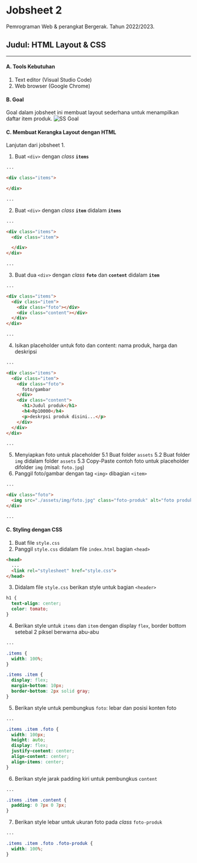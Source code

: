 # Jobsheet 2
Pemrograman Web & perangkat Bergerak. 
Tahun 2022/2023.

## Judul: HTML Layout & CSS
---
#### A. Tools Kebutuhan
1. Text editor (Visual Studio Code)
2. Web browser (Google Chrome)

#### B. Goal
Goal dalam jobsheet ini membuat layout sederhana untuk menampilkan daftar item produk.
![SS Goal](/pw-tokoonline/ss/ss-jobsheet-2.png)

#### C. Membuat Kerangka Layout dengan HTML
Lanjutan dari jobsheet 1.

1. Buat `<div>` dengan *class* **`items`**
```html
...

<div class="items">

</div>

...
```
2. Buat `<div>` dengan *class* **`item`** didalam **`items`**
```html
...

<div class="items">
  <div class="item">

  </div>
</div>

...
```
3. Buat dua `<div>` dengan *class* **`foto`** dan **`content`** didalam **`item`**
```html
...

<div class="items">
  <div class="item">
    <div class="foto"></div>
    <div class="content"></div>
  </div>
</div>

...
```
4. Isikan placeholder untuk foto dan content: nama produk, harga dan deskripsi
```html
...

<div class="items">
  <div class="item">
    <div class="foto">
      foto/gambar
    </div>
    <div class="content">
      <h1>Judul produk</h1>
      <h4>Rp10000</h4>
      <p>deskrpsi produk disini...</p>
    </div>
  </div>
</div>

...
```
5. Menyiapkan foto untuk placeholder
5.1 Buat folder `assets`
5.2 Buat folder `img` didalam folder `assets`
5.3 Copy-Paste contoh foto untuk placeholder difolder `img` (misal: `foto.jpg`)
6. Panggil foto/gambar dengan tag `<img>` dibagian `<item>`
```html
...

<div class="foto">
  <img src="./assets/img/foto.jpg" class="foto-produk" alt="foto produk">
</div>

...
```


#### C. Styling dengan CSS
1. Buat file `style.css`
2. Panggil `style.css` didalam file `index.html` bagian `<head>`
```html
<head>
  ...
  <link rel="stylesheet" href="style.css">
</head>
```
3. Didalam file `style.css` berikan style untuk bagian `<header>`
```css
h1 {
  text-align: center;
  color: tomato;
}
```
4. Berikan style untuk `items` dan `item` dengan display `flex`, border bottom setebal 2 piksel berwarna abu-abu
```css
...

.items {
  width: 100%;
}

.items .item {
  display: flex;
  margin-bottom: 10px;
  border-bottom: 2px solid gray;
}
```
5. Berikan style untuk pembungkus `foto`: lebar dan posisi konten foto
```css
...

.items .item .foto {
  width: 100px;
  height: auto;
  display: flex;
  justify-content: center;
  align-content: center;
  align-items: center;
}
```
6. Berikan style jarak padding kiri untuk pembungkus `content`
```css
...

.items .item .content {
  padding: 0 7px 0 7px;
}
```
7. Berikan style lebar untuk ukuran foto pada *class* `foto-produk`
```css
...

.items .item .foto .foto-produk {
  width: 100%;
}
```
